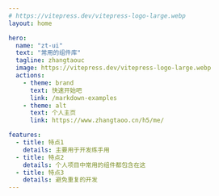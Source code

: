 ```yaml
---
# https://vitepress.dev/vitepress-logo-large.webp
layout: home

hero:
  name: "zt-ui"
  text: "常用的组件库"
  tagline: zhangtaouc
  image: https://vitepress.dev/vitepress-logo-large.webp
  actions:
    - theme: brand
      text: 快速开始吧
      link: /markdown-examples
    - theme: alt
      text: 个人主页
      link: https://www.zhangtaoo.cn/h5/me/

features:
  - title: 特点1
    details: 主要用于开发练手用
  - title: 特点2
    details: 个人项目中常用的组件都包含在这
  - title: 特点3
    details: 避免重复的开发
---
```

